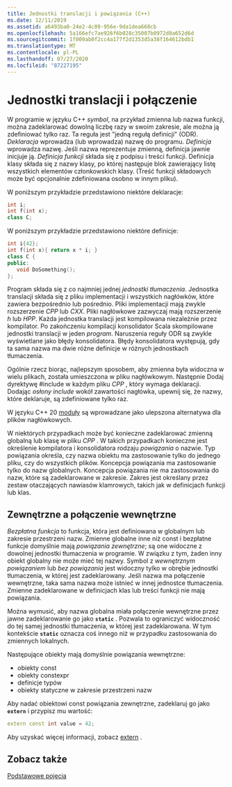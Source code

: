 ```yaml
---
title: Jednostki translacji i powiązania (C++)
ms.date: 12/11/2019
ms.assetid: a6493ba0-24e2-4c89-956e-9da1dea660cb
ms.openlocfilehash: 5a166efc7ae926f6b028c35007b0972d0a652d6d
ms.sourcegitcommit: 1f009ab0f2cc4a177f2d1353d5a38f164612bdb1
ms.translationtype: MT
ms.contentlocale: pl-PL
ms.lasthandoff: 07/27/2020
ms.locfileid: "87227195"
---
```

# <a name="translation-units-and-linkage"></a>Jednostki translacji i połączenie

W programie w języku C++ *symbol*, na przykład zmienna lub nazwa funkcji, można zadeklarować dowolną liczbę razy w swoim zakresie, ale można ją zdefiniować tylko raz. Ta reguła jest "jedną regułą definicji" (ODR). *Deklaracja* wprowadza (lub wprowadza) nazwę do programu. *Definicja* wprowadza nazwę. Jeśli nazwa reprezentuje zmienną, definicja jawnie inicjuje ją. *Definicja funkcji* składa się z podpisu i treści funkcji. Definicja klasy składa się z nazwy klasy, po której następuje blok zawierający listę wszystkich elementów członkowskich klasy. (Treść funkcji składowych może być opcjonalnie zdefiniowana osobno w innym pliku).

W poniższym przykładzie przedstawiono niektóre deklaracje:

```cpp
int i;
int f(int x);
class C;
```

W poniższym przykładzie przedstawiono niektóre definicje:

```cpp
int i{42};
int f(int x){ return x * i; }
class C {
public:
   void DoSomething();
};
```

Program składa się z co najmniej jednej *jednostki tłumaczenia*. Jednostka translacji składa się z pliku implementacji i wszystkich nagłówków, które zawiera bezpośrednio lub pośrednio. Pliki implementacji mają zwykle rozszerzenie *CPP* lub *CXX*. Pliki nagłówkowe zazwyczaj mają rozszerzenie *h* lub *HPP*. Każda jednostka translacji jest kompilowana niezależnie przez kompilator. Po zakończeniu kompilacji konsolidator Scala skompilowane jednostki translacji w jeden *program*. Naruszenia reguły ODR są zwykle wyświetlane jako błędy konsolidatora. Błędy konsolidatora występują, gdy ta sama nazwa ma dwie różne definicje w różnych jednostkach tłumaczenia.

Ogólnie rzecz biorąc, najlepszym sposobem, aby zmienna była widoczna w wielu plikach, została umieszczona w pliku nagłówkowym. Następnie Dodaj dyrektywę #include w każdym pliku *CPP* , który wymaga deklaracji. Dodając *osłony include* wokół zawartości nagłówka, upewnij się, że nazwy, które deklaruje, są zdefiniowane tylko raz.

W języku C++ 20 [moduły](modules-cpp.md) są wprowadzane jako ulepszona alternatywa dla plików nagłówkowych.

W niektórych przypadkach może być konieczne zadeklarować zmienną globalną lub klasę w pliku *CPP* . W takich przypadkach konieczne jest określenie kompilatora i konsolidatora rodzaju *powiązania* o nazwie. Typ powiązania określa, czy nazwa obiektu ma zastosowanie tylko do jednego pliku, czy do wszystkich plików. Koncepcja powiązania ma zastosowanie tylko do nazw globalnych. Koncepcja powiązania nie ma zastosowania do nazw, które są zadeklarowane w zakresie. Zakres jest określany przez zestaw otaczających nawiasów klamrowych, takich jak w definicjach funkcji lub klas.

## <a name="external-vs-internal-linkage"></a>Zewnętrzne a połączenie wewnętrzne

*Bezpłatna funkcja* to funkcja, która jest definiowana w globalnym lub zakresie przestrzeni nazw. Zmienne globalne inne niż const i bezpłatne funkcje domyślnie mają *powiązania zewnętrzne*; są one widoczne z dowolnej jednostki tłumaczenia w programie. W związku z tym, żaden inny obiekt globalny nie może mieć tej nazwy. Symbol z *wewnętrznym powiązaniem* lub *bez powiązania* jest widoczny tylko w obrębie jednostki tłumaczenia, w której jest zadeklarowany. Jeśli nazwa ma połączenie wewnętrzne, taka sama nazwa może istnieć w innej jednostce tłumaczenia. Zmienne zadeklarowane w definicjach klas lub treści funkcji nie mają powiązania.

Można wymusić, aby nazwa globalna miała połączenie wewnętrzne przez jawne zadeklarowanie go jako **`static`** . Pozwala to ograniczyć widoczność do tej samej jednostki tłumaczenia, w której jest zadeklarowana. W tym kontekście **`static`** oznacza coś innego niż w przypadku zastosowania do zmiennych lokalnych.

Następujące obiekty mają domyślnie powiązania wewnętrzne:

- obiekty const
- obiekty constexpr
- definicje typów
- obiekty statyczne w zakresie przestrzeni nazw

Aby nadać obiektowi const powiązania zewnętrzne, zadeklaruj go jako **`extern`** i przypisz mu wartość:

```cpp
extern const int value = 42;
```

Aby uzyskać więcej informacji, zobacz [extern](extern-cpp.md) .

## <a name="see-also"></a>Zobacz także

[Podstawowe pojęcia](../cpp/basic-concepts-cpp.md)
